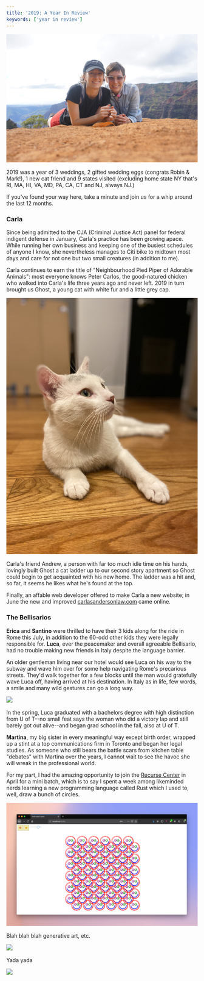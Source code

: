 ```yaml
---
title: '2019: A Year In Review'
keywords: ['year in review']
---
```


![Taking a hike around the "Grand Canyon of the Pacific" in Waimea Canyon State Park, Kaua'i (Feb '19).](carlAless1.jpg)

2019 was a year of 3 weddings, 2 gifted wedding eggs (congrats Robin & Mark!), 1 new cat friend and 9 states visited (excluding home state NY that's RI, MA, HI, VA, MD, PA, CA, CT and NJ, always NJ.)

If you've found your way here, take a minute and join us for a whip around the last 12 months.

### Carla

Since being admitted to the CJA (Criminal Justice Act) panel for federal indigent defense in January, Carla's practice has been growing apace. While running her own business and keeping one of the busiest schedules of anyone I know, she nevertheless manages to Citi bike to midtown most days and care for not one but two small creatures (in addition to me).

Carla continues to earn the title of "Neighbourhood Pied Piper of Adorable Animals": most everyone knows Peter Carlos, the good-natured chicken who walked into Carla's life three years ago and never left. 2019 in turn brought us Ghost, a young cat with white fur and a little grey cap.

![](ghost.jpg)

Carla's friend Andrew, a person with far too much idle time on his hands, lovingly built Ghost a cat ladder up to our second story apartment so Ghost could begin to get acquainted with his new home. The ladder was a hit and, so far, it seems he likes what he's found at the top.

Finally, an affable web developer offered to make Carla a new website; in June the new and improved [carlasandersonlaw.com](https://carlasandersonlaw.com) came online.

### The Bellisarios

**Erica** and **Santino** were thrilled to have their 3 kids along for the ride in Rome this July, in addition to the 60-odd other kids they were legally responsible for. **Luca**, ever the peacemaker and overall agreeable Bellisario, had no trouble making new friends in Italy despite the language barrier.

An older gentleman living near our hotel would see Luca on his way to the subway and wave him over for some help navigating Rome's precarious streets. They'd walk together for a few blocks until the man would gratefully wave Luca off, having arrived at his destination. In Italy as in life, few words, a smile and many wild gestures can go a long way.

![](luca1.jpg)

In the spring, Luca graduated with a bachelors degree with high distinction from U of T--no small feat says the woman who did a victory lap and still barely got out alive--and began grad school in the fall, also at U of T.

**Martina**, my big sister in every meaningful way except birth order, wrapped up a stint at a top communications firm in Toronto and began her legal studies. As someone who still bears the battle scars from kitchen table "debates" with Martina over the years, I cannot wait to see the havoc she will wreak in the professional world.

For my part, I had the amazing opportunity to join the [Recurse Center](https://recurse.com) in April for a mini batch, which is to say I spent a week among likeminded nerds learning a new programming language called Rust which I used to, well, draw a bunch of circles.

![](circles2.png)

Blah blah blah generative art, etc.

![](ericaCarl1.jpg)

Yada yada

![](theNonnas.jpg)
